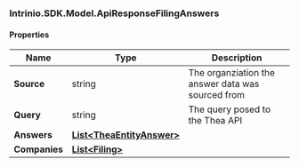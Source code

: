 [//]: # (CLASS:Intrinio.SDK.Model.ApiResponseFilingAnswers)

[//]: # (KIND:object)

### Intrinio.SDK.Model.ApiResponseFilingAnswers
#### Properties

[//]: # (START_DEFINITION)

Name | Type | Description
------------ | ------------- | -------------
**Source** | string | The organziation the answer data was sourced from &nbsp;
**Query** | string | The query posed to the Thea API &nbsp;
**Answers** | [**List&lt;TheaEntityAnswer&gt;**](TheaEntityAnswer.md) |  &nbsp;
**Companies** | [**List&lt;Filing&gt;**](Filing.md) |  &nbsp;

[//]: # (END_DEFINITION)


[//]: # (CONTAINED_CLASS:Intrinio.SDK.Model.TheaEntityAnswer)


[//]: # (CONTAINED_CLASS:Intrinio.SDK.Model.Filing)


